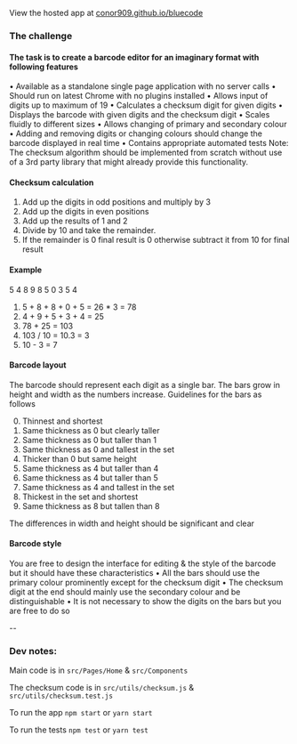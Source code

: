 View the hosted app at [conor909.github.io/bluecode](https://conor909.github.io/bluecode/)

### The challenge

#### The task is to create a barcode editor for an imaginary format with following features
• Available as a standalone single page application with no server calls
• Should run on latest Chrome with no plugins installed
• Allows input of digits up to maximum of 19
• Calculates a checksum digit for given digits
• Displays the barcode with given digits and the checksum digit
• Scales fluidly to different sizes
• Allows changing of primary and secondary colour
• Adding and removing digits or changing colours should change the barcode displayed in real
time
• Contains appropriate automated tests
Note: The checksum algorithm should be implemented from scratch without use of a 3rd party
library that might already provide this functionality.

#### Checksum calculation
1. Add up the digits in odd positions and multiply by 3
2. Add up the digits in even positions
3. Add up the results of 1 and 2
4. Divide by 10 and take the remainder.
5. If the remainder is 0 final result is 0 otherwise subtract it from 10 for final result

#### Example
5 4 8 9 8 5 0 3 5 4
1. 5 + 8 + 8 + 0 + 5 = 26 * 3 = 78
2. 4 + 9 + 5 + 3 + 4 = 25
3. 78 + 25 = 103
4. 103 / 10 = 10.3 = 3
5. 10 - 3 = 7

#### Barcode layout
The barcode should represent each digit as a single bar. The bars grow in height and width as the
numbers increase. Guidelines for the bars as follows

0. Thinnest and shortest
1. Same thickness as 0 but clearly taller
2. Same thickness as 0 but taller than 1
3. Same thickness as 0 and tallest in the set
4. Thicker than 0 but same height
5. Same thickness as 4 but taller than 4
6. Same thickness as 4 but taller than 5
7. Same thickness as 4 and tallest in the set
8. Thickest in the set and shortest
9. Same thickness as 8 but tallen than 8

The differences in width and height should be significant and clear

#### Barcode style
You are free to design the interface for editing & the style of the barcode but it should have these
characteristics
• All the bars should use the primary colour prominently except for the checksum digit
• The checksum digit at the end should mainly use the secondary colour and be distinguishable
• It is not necessary to show the digits on the bars but you are free to do so

--

### Dev notes:

Main code is in `src/Pages/Home` & `src/Components`

The checksum code is in `src/utils/checksum.js` & `src/utils/checksum.test.js`

To run the app `npm start` or `yarn start`

To run the tests `npm test` or `yarn test`
